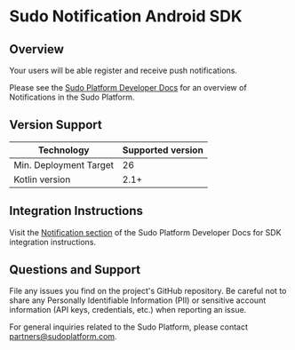 # Sudo Notification Android SDK

## Overview

Your users will be able register and receive push notifications.

Please see the [Sudo Platform Developer Docs](https://sudoplatform.com/docs) for an overview of Notifications in the Sudo Platform.

## Version Support

| Technology             | Supported version |
| ---------------------- | ----------------- |
| Min. Deployment Target | 26                |
| Kotlin version         | 2.1+              |

## Integration Instructions

Visit the [Notification section](https://sudoplatform.com/docs/guides/notification) of the Sudo Platform Developer Docs for SDK integration instructions.

## Questions and Support

File any issues you find on the project's GitHub repository. Be careful not to share any Personally Identifiable Information (PII) or sensitive account information (API keys, credentials, etc.) when reporting an issue.

For general inquiries related to the Sudo Platform, please contact [partners@sudoplatform.com](mailto:partners@sudoplatform.com).
